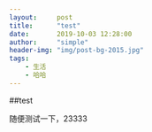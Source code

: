 ```yaml
---
layout:     post
title:      "test"
date:       2019-10-03 12:28:00
author:     "simple"
header-img: "img/post-bg-2015.jpg"
tags:
    - 生活
    - 哈哈
---
```



##test

随便测试一下，23333
